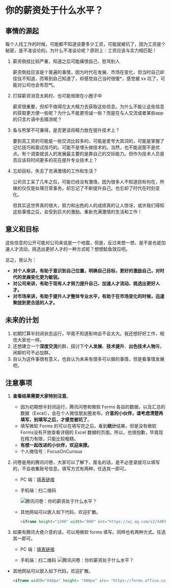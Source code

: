 # 你的薪资处于什么水平？

## 事情的源起

每个人找工作的时候，可能都不知道该要多少工资，可能就被坑了，因为工资是个秘密，是不准谈论的。为什么不准谈论呢？原则上：工资应该与实力相匹配！

1. 薪资倒挂比较严重，知道之后可能痛恨自己、怒骂别人

   薪资倒挂应该是个普遍的事情，因为时代在发展、市场在变化，但当时自己却往往不知道，而等到自己知道了，却感觉自己当时很傻*，感觉被 xx 坑了，可能对公司也会有怨气。

2. 打探薪资消息太耗时、也可能局限在小圈子中

   薪资很重要，但却不值得花太大精力去获取这些信息。为什么不能让这些信息的获取更方便一些呢？为什么不能更坦诚一些？而是在与人交流或者某些app 的只言片语中去猜测呢？

3. 鱼与熊掌不可兼得，是否更该将精力放在提升技术上？

   要到高工资的可能是一些交流比较多的，可能是爱夸大其词的，可能是掌握了记忆技巧和面试技巧的。可能不是埋头做技术的。当然，也不能说那不是优点。有个调查就说人的发展最主要的是靠自己的交际能力。但作为技术人员是否应该将时间更多的花在提升专业技术上？

4. 忘却目标，失去了充满激情的工作和生活？

   公司员工呆了几年之后，可能已经没有激情，因为很多人不知道目标何在，所做的仅仅是处理日常事务。却忘记了不断提升自己。也忘却了时代在时刻变化。

   但其实这世界真的很大，努力和出色的人的成绩真的让人惊讶，或许我们得知这些事情之后，会受到巨大的激励。重新充满激情的生活和工作！

## 意义和目标

这些信息的公开可能对公司来说是一个地震，但是，反过来想一想，是不是也是加速人才流动，挑选出更好人才的一种方式呢？想想鲶鱼效应吧。

总之，我认为：

- **对个人来讲，有助于意识到自己位置，明确自己目标，更好的激励自己，对时代的发展变化更为敏锐。**
- **对公司来讲，有助于现有人才努力提升自己、加速人才流动、挑选出更好人才。**
- **对市场来讲，有助于提升人才整体专业水平，有助于在市场变化的时候，迅速聚拢到更合适的人才。**

## 未来的计划

1. 初期打算半封闭状态运行，毕竟不知道影响会不会太大。我还想好好工作，相信大家也一样。
2. 还想建立一个**深度交流**的群，探讨下**个人发展**、**技术提升**、**出色技术人物**等。闲聊的可不必加群。
3. 自认为这件事很有意义，也自认为未来有很多可以做的事情，但是看事情发展吧。

## 注意事项

1. **查看结果需要大家特别注意**。

   - 因为初期想半封闭运行，腾讯问卷和微软 Forms 各自的数据，以及汇总的数据（Excel），会在个人微信朋友圈发布。**介意的小伙伴，请考虑清楚再填写，别填写之后，才感觉被坑了**。
   - 填写微软 Forms 的可以在填写完之后，看到**统计**结果，但是没有微软 Forms没有开放查看详细的 Excel 数据的页面。所以，也很抱歉，毕竟现在精力有限，只能比较粗糙。
   - **有想一起改进的小伙伴，欢迎来撩。**
   - 个人微信号：FocusOnCurious

2. 问卷是用的腾讯问卷，大家可以了解下，匿名的话，是不必登录就可以填写的，不会收集账号信息。填写方式有两种，任选其一即可。

   - PC 端：[填表链接](https://wj.qq.com/s2/5487945/e6b9/)

   - 手机端：扫二维码

     ![腾讯问卷：你的薪资处于什么水平？](../../images/wj_qq_qrcode.png)

   - 其他网站可以嵌入如下代码，欢迎扩散。

     ```html
     <iframe height="1200" width="800" src="https://wj.qq.com/s2/5487945/e6b9/" frameborder="0" allowfullscreen></iframe>
     ```

3. 如果有腾讯大佬介意的话，可以用微软 forms 填写。同样也有两种方式。任选其一即可。

   - PC 端：[填表链接](https://forms.office.com/Pages/ResponsePage.aspx?id=DQSIkWdsW0yxEjajBLZtrQAAAAAAAAAAAAa__b6XaUdUMjUyWlUyUzNZV0wzRE4xSTNaTFpTTTA5UC4u)

   - 手机端：扫二维码
     ![腾讯问卷：你的薪资处于什么水平？](../../images/ms_forms_qrcode.png)

- 其他网站可以嵌入如下代码，欢迎扩散。

  ```html
  <iframe width="640px" height= "480px" src= "https://forms.office.com/Pages/ResponsePage.aspx?id=DQSIkWdsW0yxEjajBLZtrQAAAAAAAAAAAAa__b6XaUdUMjUyWlUyUzNZV0wzRE4xSTNaTFpTTTA5UC4u&embed=true" frameborder= "0" marginwidth= "0" marginheight= "0" style= "border: none; max-width:100%; max-height:100vh" allowfullscreen webkitallowfullscreen mozallowfullscreen msallowfullscreen> </iframe>
  ```

  
